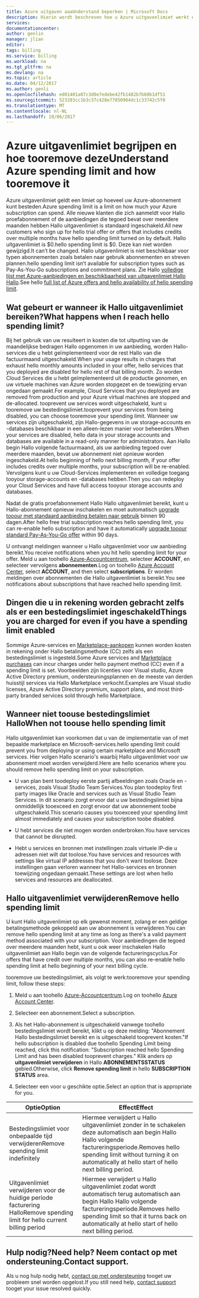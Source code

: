 ```yaml
---
title: Azure uitgaven aaaUnderstand beperken | Microsoft Docs
description: Hierin wordt beschreven hoe u Azure uitgavenlimiet werkt en hoe tooremove deze
services: 
documentationcenter: 
author: genlin
manager: jlian
editor: 
tags: billing
ms.service: billing
ms.workload: na
ms.tgt_pltfrm: na
ms.devlang: na
ms.topic: article
ms.date: 04/12/2017
ms.author: genli
ms.openlocfilehash: ed01401a07c3d0e7edebe42fb1482b7b60b1df51
ms.sourcegitcommit: 523283cc1b3c37c428e77850964dc1c33742c5f0
ms.translationtype: MT
ms.contentlocale: nl-NL
ms.lasthandoff: 10/06/2017
---
```

# <a name="understand-azure-spending-limit-and-how-tooremove-it"></a><span data-ttu-id="3c29e-103">Azure uitgavenlimiet begrijpen en hoe tooremove deze</span><span class="sxs-lookup"><span data-stu-id="3c29e-103">Understand Azure spending limit and how tooremove it</span></span>

<span data-ttu-id="3c29e-104">Azure uitgavenlimiet geldt een limiet op hoeveel uw Azure-abonnement kunt besteden.</span><span class="sxs-lookup"><span data-stu-id="3c29e-104">Azure spending limit is a limit on how much your Azure subscription can spend.</span></span> <span data-ttu-id="3c29e-105">Alle nieuwe klanten die zich aanmeldt voor Hallo proefabonnement of de aanbiedingen die tegoed bevat over meerdere maanden hebben Hallo uitgavenlimiet is standaard ingeschakeld.</span><span class="sxs-lookup"><span data-stu-id="3c29e-105">All new customers who sign up for hello trial offer or offers that includes credits over multiple months have hello spending limit turned on by default.</span></span> <span data-ttu-id="3c29e-106">Hallo uitgavenlimiet is $0.</span><span class="sxs-lookup"><span data-stu-id="3c29e-106">hello spending limit is $0.</span></span> <span data-ttu-id="3c29e-107">Deze kan niet worden gewijzigd.</span><span class="sxs-lookup"><span data-stu-id="3c29e-107">It can’t be changed.</span></span> <span data-ttu-id="3c29e-108">Hallo uitgavenlimiet is niet beschikbaar voor typen abonnementen zoals betalen naar gebruik abonnementen en streven plannen.</span><span class="sxs-lookup"><span data-stu-id="3c29e-108">hello spending limit isn’t available for subscription types such as Pay-As-You-Go subscriptions and commitment plans.</span></span> <span data-ttu-id="3c29e-109">Zie Hallo [volledige lijst met Azure-aanbiedingen en beschikbaarheid van uitgavenlimiet Hallo Hallo](https://azure.microsoft.com/support/legal/offer-details/).</span><span class="sxs-lookup"><span data-stu-id="3c29e-109">See hello [full list of Azure offers and hello availability of hello spending limit](https://azure.microsoft.com/support/legal/offer-details/).</span></span>

## <a name="what-happens-when-i-reach-hello-spending-limit"></a><span data-ttu-id="3c29e-110">Wat gebeurt er wanneer ik Hallo uitgavenlimiet bereiken?</span><span class="sxs-lookup"><span data-stu-id="3c29e-110">What happens when I reach hello spending limit?</span></span>

<span data-ttu-id="3c29e-111">Bij het gebruik van uw resulteert in kosten die tot uitputting van de maandelijkse bedragen Hallo opgenomen in uw aanbieding, worden Hallo-services die u hebt geïmplementeerd voor de rest Hallo van die factuurmaand uitgeschakeld.</span><span class="sxs-lookup"><span data-stu-id="3c29e-111">When your usage results in charges that exhaust hello monthly amounts included in your offer, hello services that you deployed are disabled for hello rest of that billing month.</span></span> <span data-ttu-id="3c29e-112">Zo worden Cloud Services die u hebt geïmplementeerd uit de productie genomen, en uw virtuele machines van Azure worden stopgezet en de toewijzing ervan ongedaan gemaakt.</span><span class="sxs-lookup"><span data-stu-id="3c29e-112">For example, Cloud Services that you deployed are removed from production and your Azure virtual machines are stopped and de-allocated.</span></span> <span data-ttu-id="3c29e-113">tooprevent uw services wordt uitgeschakeld, kunt u tooremove uw bestedingslimiet.</span><span class="sxs-lookup"><span data-stu-id="3c29e-113">tooprevent your services from being disabled, you can choose tooremove your spending limit.</span></span> <span data-ttu-id="3c29e-114">Wanneer uw services zijn uitgeschakeld, zijn Hallo-gegevens in uw storage-accounts en -databases beschikbaar in een alleen-lezen manier voor beheerders.</span><span class="sxs-lookup"><span data-stu-id="3c29e-114">When your services are disabled, hello data in your storage accounts and databases are available in a read-only manner for administrators.</span></span> <span data-ttu-id="3c29e-115">Aan Hallo begin Hallo volgende factuurmaand, als uw aanbieding tegoed over meerdere maanden, bevat uw abonnement niet opnieuw worden ingeschakeld.</span><span class="sxs-lookup"><span data-stu-id="3c29e-115">At hello beginning of hello next billing month, if your offer includes credits over multiple months, your subscription will be re-enabled.</span></span> <span data-ttu-id="3c29e-116">Vervolgens kunt u uw Cloud-Services implementeren en volledige toegang tooyour storage-accounts en -databases hebben.</span><span class="sxs-lookup"><span data-stu-id="3c29e-116">Then you can redeploy your Cloud Services and have full access tooyour storage accounts and databases.</span></span>

<span data-ttu-id="3c29e-117">Nadat de gratis proefabonnement Hallo Hallo uitgavenlimiet bereikt, kunt u Hallo-abonnement opnieuw inschakelen en moet automatisch [upgrade tooour met standaard aanbieding betalen naar gebruik](billing-upgrade-azure-subscription.md) binnen 90 dagen.</span><span class="sxs-lookup"><span data-stu-id="3c29e-117">After hello free trial subscription reaches hello spending limit, you can re-enable hello subscription and have it automatically [upgrade tooour standard Pay-As-You-Go offer](billing-upgrade-azure-subscription.md) within 90 days.</span></span>

<span data-ttu-id="3c29e-118">U ontvangt meldingen wanneer u Hallo uitgavenlimiet voor uw aanbieding bereikt.</span><span class="sxs-lookup"><span data-stu-id="3c29e-118">You receive notifications when you hit hello spending limit for your offer.</span></span> <span data-ttu-id="3c29e-119">Meld u aan toohello [Azure-Accountcentrum](https://account.windowsazure.com), selecteer **ACCOUNT**, en selecteer vervolgens **abonnementen**.</span><span class="sxs-lookup"><span data-stu-id="3c29e-119">Log on toohello [Azure Account Center](https://account.windowsazure.com), select **ACCOUNT**, and then select **subscriptions**.</span></span> <span data-ttu-id="3c29e-120">Er worden meldingen over abonnementen die Hallo uitgavenlimiet is bereikt.</span><span class="sxs-lookup"><span data-stu-id="3c29e-120">You see notifications about subscriptions that have reached hello spending limit.</span></span>

## <a name="things-you-are-charged-for-even-if-you-have-a-spending-limit-enabled"></a><span data-ttu-id="3c29e-121">Dingen die u in rekening worden gebracht zelfs als er een bestedingslimiet ingeschakeld</span><span class="sxs-lookup"><span data-stu-id="3c29e-121">Things you are charged for even if you have a spending limit enabled</span></span>

<span data-ttu-id="3c29e-122">Sommige Azure-services en [Marketplace-aankopen](https://azure.microsoft.com/marketplace/) kunnen worden kosten in rekening onder Hallo betalingsmethode (CC) zelfs als een bestedingslimiet is ingesteld.</span><span class="sxs-lookup"><span data-stu-id="3c29e-122">Some Azure services and [Marketplace purchases](https://azure.microsoft.com/marketplace/) can incur charges under hello payment method (CC) even if a spending limit is set.</span></span> <span data-ttu-id="3c29e-123">Voorbeelden zijn licenties voor Visual studio, Azure Active Directory premium, ondersteuningsplannen en de meeste van derden huisstijl services via Hallo Marketplace verkocht.</span><span class="sxs-lookup"><span data-stu-id="3c29e-123">Examples are Visual studio licenses, Azure Active Directory premium, support plans, and most third-party branded services sold through hello Marketplace.</span></span>


## <a name="when-not-toouse-hello-spending-limit"></a><span data-ttu-id="3c29e-124">Wanneer niet toouse bestedingslimiet Hallo</span><span class="sxs-lookup"><span data-stu-id="3c29e-124">When not toouse hello spending limit</span></span>

<span data-ttu-id="3c29e-125">Hallo uitgavenlimiet kan voorkomen dat u van de implementatie van of met bepaalde marketplace en Microsoft-services.</span><span class="sxs-lookup"><span data-stu-id="3c29e-125">hello spending limit could prevent you from deploying or using certain marketplace and Microsoft services.</span></span> <span data-ttu-id="3c29e-126">Hier volgen Hallo scenario's waarbij Hallo uitgavenlimiet voor uw abonnement moet worden verwijderd.</span><span class="sxs-lookup"><span data-stu-id="3c29e-126">Here are hello scenarios where you should remove hello spending limit on your subscription.</span></span>

- <span data-ttu-id="3c29e-127">U van plan bent toodeploy eerste partij afbeeldingen zoals Oracle en -services, zoals Visual Studio Team Services.</span><span class="sxs-lookup"><span data-stu-id="3c29e-127">You plan toodeploy first party images like Oracle and services such as Visual Studio Team Services.</span></span> <span data-ttu-id="3c29e-128">In dit scenario zorgt ervoor dat u uw bestedingslimiet bijna onmiddellijk tooexceed en zorgt ervoor dat uw abonnement toobe uitgeschakeld.</span><span class="sxs-lookup"><span data-stu-id="3c29e-128">This scenario causes you tooexceed your spending limit almost immediately and causes your subscription toobe disabled.</span></span>

- <span data-ttu-id="3c29e-129">U hebt services die niet mogen worden onderbroken.</span><span class="sxs-lookup"><span data-stu-id="3c29e-129">You have services that cannot be disrupted.</span></span>

- <span data-ttu-id="3c29e-130">Hebt u services en bronnen met instellingen zoals virtuele IP-die u adressen niet wilt dat toolose.</span><span class="sxs-lookup"><span data-stu-id="3c29e-130">You have services and resources with settings like virtual IP addresses that you don't want toolose.</span></span> <span data-ttu-id="3c29e-131">Deze instellingen gaan verloren wanneer het Hallo-services en bronnen toewijzing ongedaan gemaakt.</span><span class="sxs-lookup"><span data-stu-id="3c29e-131">These settings are lost when hello services and resources are deallocated.</span></span>


## <a name="remove-hello-spending-limit"></a><span data-ttu-id="3c29e-132">Hallo uitgavenlimiet verwijderen</span><span class="sxs-lookup"><span data-stu-id="3c29e-132">Remove hello spending limit</span></span>

<span data-ttu-id="3c29e-133">U kunt Hallo uitgavenlimiet op elk gewenst moment, zolang er een geldige betalingsmethode gekoppeld aan uw abonnement is verwijderen.</span><span class="sxs-lookup"><span data-stu-id="3c29e-133">You can remove hello spending limit at any time as long as there's a valid payment method associated with your subscription.</span></span> <span data-ttu-id="3c29e-134">Voor aanbiedingen die tegoed over meerdere maanden hebt, kunt u ook weer inschakelen Hallo uitgavenlimiet aan Hallo begin van de volgende factureringscyclus.</span><span class="sxs-lookup"><span data-stu-id="3c29e-134">For offers that have credit over multiple months, you can also re-enable hello spending limit at hello beginning of your next billing cycle.</span></span>

<span data-ttu-id="3c29e-135">tooremove uw bestedingslimiet, als volgt te werk:</span><span class="sxs-lookup"><span data-stu-id="3c29e-135">tooremove your spending limit, follow these steps:</span></span>

1. <span data-ttu-id="3c29e-136">Meld u aan toohello [Azure-Accountcentrum](https://account.windowsazure.com).</span><span class="sxs-lookup"><span data-stu-id="3c29e-136">Log on toohello [Azure Account Center](https://account.windowsazure.com).</span></span>

2. <span data-ttu-id="3c29e-137">Selecteer een abonnement.</span><span class="sxs-lookup"><span data-stu-id="3c29e-137">Select a subscription.</span></span>

3. <span data-ttu-id="3c29e-138">Als het Hallo-abonnement is uitgeschakeld vanwege toohello bestedingslimiet wordt bereikt, klikt u op deze melding: "Abonnement Hallo bestedingslimiet bereikt en is uitgeschakeld tooprevent kosten."</span><span class="sxs-lookup"><span data-stu-id="3c29e-138">If hello subscription is disabled due toohello Spending Limit being reached, click this notification: "Subscription reached hello Spending Limit and has been disabled tooprevent charges."</span></span> <span data-ttu-id="3c29e-139">Klik anders op **uitgavenlimiet verwijderen** in Hallo **ABONNEMENTSSTATUS** gebied.</span><span class="sxs-lookup"><span data-stu-id="3c29e-139">Otherwise, click **Remove spending limit** in hello **SUBSCRIPTION STATUS** area.</span></span>

4. <span data-ttu-id="3c29e-140">Selecteer een voor u geschikte optie.</span><span class="sxs-lookup"><span data-stu-id="3c29e-140">Select an option that is appropriate for you.</span></span>

|<span data-ttu-id="3c29e-141">Optie</span><span class="sxs-lookup"><span data-stu-id="3c29e-141">Option</span></span>|<span data-ttu-id="3c29e-142">Effect</span><span class="sxs-lookup"><span data-stu-id="3c29e-142">Effect</span></span>|
|-------|-----|
|<span data-ttu-id="3c29e-143">Bestedingslimiet voor onbepaalde tijd verwijderen</span><span class="sxs-lookup"><span data-stu-id="3c29e-143">Remove spending limit indefinitely</span></span>|<span data-ttu-id="3c29e-144">Hiermee verwijdert u Hallo uitgavenlimiet zonder in te schakelen deze automatisch aan begin Hallo Hallo volgende factureringsperiode.</span><span class="sxs-lookup"><span data-stu-id="3c29e-144">Removes hello spending limit without turning it on automatically at hello start of hello next billing period.</span></span>|
|<span data-ttu-id="3c29e-145">Uitgavenlimiet verwijderen voor de huidige periode facturering Hallo</span><span class="sxs-lookup"><span data-stu-id="3c29e-145">Remove spending limit for hello current billing period</span></span>|<span data-ttu-id="3c29e-146">Hiermee verwijdert u Hallo uitgavenlimiet zodat wordt automatisch terug automatisch aan begin Hallo Hallo volgende factureringsperiode.</span><span class="sxs-lookup"><span data-stu-id="3c29e-146">Removes hello spending limit so that it turns back on automatically at hello start of hello next billing period.</span></span>|

## <a name="need-help-contact-support"></a><span data-ttu-id="3c29e-147">Hulp nodig?</span><span class="sxs-lookup"><span data-stu-id="3c29e-147">Need help?</span></span> <span data-ttu-id="3c29e-148">Neem contact op met ondersteuning.</span><span class="sxs-lookup"><span data-stu-id="3c29e-148">Contact support.</span></span>
<span data-ttu-id="3c29e-149">Als u nog hulp nodig hebt, [contact op met ondersteuning](https://portal.azure.com/?#blade/Microsoft_Azure_Support/HelpAndSupportBlade) tooget uw probleem snel worden opgelost.</span><span class="sxs-lookup"><span data-stu-id="3c29e-149">If you still need help, [contact support](https://portal.azure.com/?#blade/Microsoft_Azure_Support/HelpAndSupportBlade) tooget your issue resolved quickly.</span></span>
